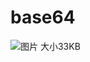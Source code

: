 # base64

![图片](https://blog-1320825986.cos.ap-nanjing.myqcloud.com/20230730/base64.png "图1")
大小33KB
